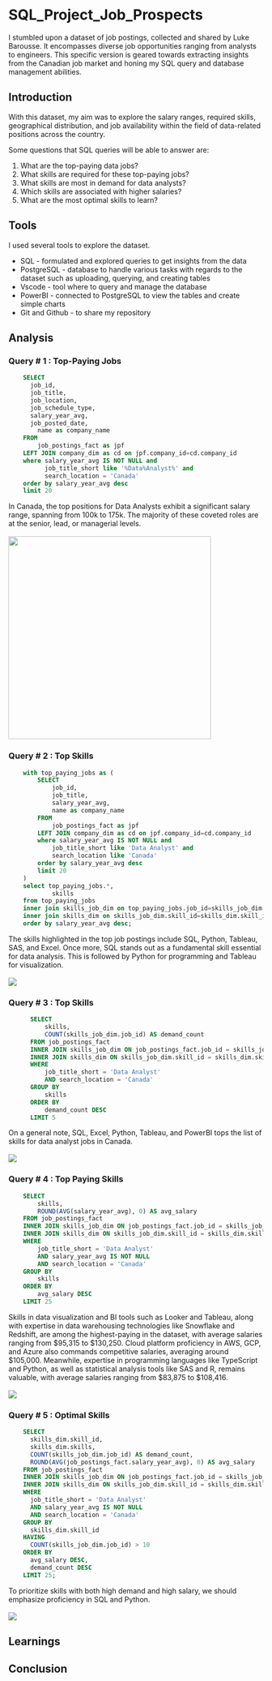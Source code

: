 # SQL_Project_Job_Prospects
I stumbled upon a dataset of job postings, collected and shared by Luke Barousse. It encompasses diverse job opportunities ranging from analysts to engineers. This specific version is geared towards extracting insights from the Canadian job market and honing my SQL query and database management abilities.

## Introduction
With this dataset, my aim was to explore the salary ranges, required skills, geographical distribution, and job availability within the field of data-related positions across the country.

Some questions that SQL queries will be able to answer are:
1. What are the top-paying data jobs?
2. What skills are required for these top-paying jobs?
3. What skills are most in demand for data analysts?
4. Which skills are associated with higher salaries?
5. What are the most optimal skills to learn?

## Tools
I used several tools to explore the dataset.
  - SQL - formulated and explored queries to get insights from the data
  - PostgreSQL - database to handle various tasks with regards to the dataset such as uploading, querying, and creating tables 
  - Vscode - tool where to query and manage the database
  - PowerBI - connected to PostgreSQL to view the tables and create simple charts
  - Git and Github - to share my repository 
  
## Analysis
### Query # 1 : Top-Paying Jobs

```sql
    SELECT	
      job_id,
      job_title,
      job_location,
      job_schedule_type,
      salary_year_avg,
      job_posted_date,
        name as company_name
    FROM
        job_postings_fact as jpf
    LEFT JOIN company_dim as cd on jpf.company_id=cd.company_id
    where salary_year_avg IS NOT NULL and 
          job_title_short like '%Data%Analyst%' and
          search_location = 'Canada'
    order by salary_year_avg desc
    limit 20
```

In Canada, the top positions for Data Analysts exhibit a significant salary range, spanning from 100k to 175k. The majority of these coveted roles are at the senior, lead, or managerial levels. <br>
<br>
<img src="https://github.com/jcgavino/SQL_Project/blob/main/PowerBi/Query1_Table.png" width="400" height="400">
<br>

### Query # 2 : Top Skills

```sql
    with top_paying_jobs as (
        SELECT	
            job_id,
            job_title,
            salary_year_avg,
            name as company_name
        FROM
            job_postings_fact as jpf
        LEFT JOIN company_dim as cd on jpf.company_id=cd.company_id
        where salary_year_avg IS NOT NULL and 
            job_title_short like 'Data Analyst' and
            search_location like 'Canada'
        order by salary_year_avg desc
        limit 20
    )
    select top_paying_jobs.*,
            skills
    from top_paying_jobs
    inner join skills_job_dim on top_paying_jobs.job_id=skills_job_dim.job_id
    inner join skills_dim on skills_job_dim.skill_id=skills_dim.skill_id
    order by salary_year_avg desc;
```

The skills highlighted in the top job postings include SQL, Python, Tableau, SAS, and Excel. Once more, SQL stands out as a fundamental skill essential for data analysis. This is followed by Python for programming and Tableau for visualization. <br>
<br>
<img src="https://github.com/jcgavino/SQL_Project/blob/main/PowerBi/Query2_NeededSkills.png">
<br>

### Query # 3 : Top Skills

```sql
      SELECT 
          skills,
          COUNT(skills_job_dim.job_id) AS demand_count
      FROM job_postings_fact
      INNER JOIN skills_job_dim ON job_postings_fact.job_id = skills_job_dim.job_id
      INNER JOIN skills_dim ON skills_job_dim.skill_id = skills_dim.skill_id
      WHERE
          job_title_short = 'Data Analyst' 
          AND search_location = 'Canada' 
      GROUP BY
          skills
      ORDER BY
          demand_count DESC
      LIMIT 5
```
On a general note, SQL, Excel, Python, Tableau, and PowerBI tops the list of skills for data analyst jobs in Canada. <br>
<br>
<img src="https://github.com/jcgavino/SQL_Project/blob/main/PowerBi/Query3_DemandSkills.png">
<br>

### Query # 4 : Top Paying Skills
```sql
    SELECT 
        skills,
        ROUND(AVG(salary_year_avg), 0) AS avg_salary
    FROM job_postings_fact
    INNER JOIN skills_job_dim ON job_postings_fact.job_id = skills_job_dim.job_id
    INNER JOIN skills_dim ON skills_job_dim.skill_id = skills_dim.skill_id
    WHERE
        job_title_short = 'Data Analyst'
        AND salary_year_avg IS NOT NULL
        AND search_location = 'Canada' 
    GROUP BY
        skills
    ORDER BY
        avg_salary DESC
    LIMIT 25
```
Skills in data visualization and BI tools such as Looker and Tableau, along with expertise in data warehousing technologies like Snowflake and Redshift, are among the highest-paying in the dataset, with average salaries ranging from $95,315 to $130,250. Cloud platform proficiency in AWS, GCP, and Azure also commands competitive salaries, averaging around $105,000. Meanwhile, expertise in programming languages like TypeScript and Python, as well as statistical analysis tools like SAS and R, remains valuable, with average salaries ranging from $83,875 to $108,416. <br>
<br>
<img src="https://github.com/jcgavino/SQL_Project/blob/main/PowerBi/Query4_Top_Paying_Skills.png">
<br>

### Query # 5 : Optimal Skills
```sql
    SELECT 
      skills_dim.skill_id,
      skills_dim.skills,
      COUNT(skills_job_dim.job_id) AS demand_count,
      ROUND(AVG(job_postings_fact.salary_year_avg), 0) AS avg_salary
    FROM job_postings_fact
    INNER JOIN skills_job_dim ON job_postings_fact.job_id = skills_job_dim.job_id
    INNER JOIN skills_dim ON skills_job_dim.skill_id = skills_dim.skill_id
    WHERE
      job_title_short = 'Data Analyst'
      AND salary_year_avg IS NOT NULL
      AND search_location = 'Canada' 
    GROUP BY
      skills_dim.skill_id
    HAVING
      COUNT(skills_job_dim.job_id) > 10
    ORDER BY
      avg_salary DESC,
      demand_count DESC
    LIMIT 25;
```
To prioritize skills with both high demand and high salary, we should emphasize proficiency in SQL and Python. <br>
<br>
<img src="https://github.com/jcgavino/SQL_Project/blob/main/PowerBi/Query5_Optimal_Skills.png">
<br>

## Learnings
## Conclusion
